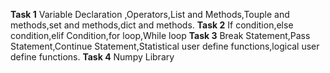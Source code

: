 **Task 1**
Variable Declaration ,Operators,List and Methods,Touple and methods,set and methods,dict and methods.
**Task 2**
If condition,else condition,elif Condition,for loop,While loop
**Task 3**
Break Statement,Pass Statement,Continue Statement,Statistical user define functions,logical user define functions.
**Task 4**
Numpy Library
